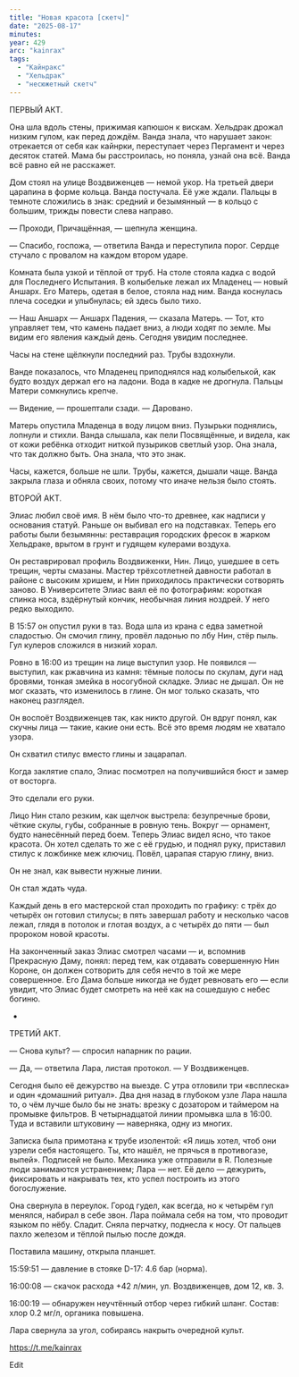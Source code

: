 ```yaml
---
title: "Новая красота [скетч]"
date: "2025-08-17"
minutes: 
year: 429
arc: "kainrax"
tags:
  - "Кайнракс"
  - "Хельдрак"
  - "несюжетный скетч"
---
```


ПЕРВЫЙ АКТ.

Она шла вдоль стены, прижимая капюшон к вискам. Хельдрак дрожал низким гулом, как перед дождём. Ванда знала, что нарушает закон: отрекается от себя как кайнрки, переступает через Пергамент и через десяток статей. Мама бы расстроилась, но поняла, узнай она всё. Ванда всё равно ей не расскажет.

Дом стоял на улице Воздвиженцев — немой укор. На третьей двери царапина в форме кольца. Ванда постучала. Её уже ждали. Пальцы в темноте сложились в знак: средний и безымянный — в кольцо с большим, трижды повести слева направо.

— Проходи, Причащённая, — шепнула женщина.

— Спасибо, госпожа, — ответила Ванда и переступила порог. Сердце стучало с провалом на каждом втором ударе.

Комната была узкой и тёплой от труб. На столе стояла кадка с водой для Последнего Испытания. В колыбельке лежал их Младенец — новый Аншарх. Его Матерь, одетая в белое, стояла над ним. Ванда коснулась плеча соседки и улыбнулась; ей здесь было тихо.

— Наш Аншарх — Аншарх Падения, — сказала Матерь. — Тот, кто управляет тем, что камень падает вниз, а люди ходят по земле. Мы видим его явления каждый день. Сегодня увидим последнее.

Часы на стене щёлкнули последний раз. Трубы вздохнули.

Ванде показалось, что Младенец приподнялся над колыбелькой, как будто воздух держал его на ладони. Вода в кадке не дрогнула. Пальцы Матери сомкнулись крепче.

— Видение, — прошептали сзади. — Даровано.

Матерь опустила Младенца в воду лицом вниз. Пузырьки поднялись, лопнули и стихли. Ванда слышала, как пели Посвящённые, и видела, как от кожи ребёнка отходит ниткой пузыриков светлый узор. Она знала, что так должно быть. Она знала, что это знак.

Часы, кажется, больше не шли. Трубы, кажется, дышали чаще. Ванда закрыла глаза и обняла своих, потому что иначе нельзя было стоять.

ВТОРОЙ АКТ.

Элиас любил своё имя. В нём было что-то древнее, как надписи у основания статуй. Раньше он выбивал его на подставках. Теперь его работы были безымянны: реставрация городских фресок в жарком Хельдраке, врытом в грунт и гудящем кулерами воздуха.

Он реставрировал профиль Воздвиженки, Нин. Лицо, ушедшее в сеть трещин, черты смазаны. Мастер трёхсотлетней давности работал в районе с высоким хришем, и Нин приходилось практически сотворять заново. В Университете Элиас ваял её по фотографиям: короткая спинка носа, вздёрнутый кончик, необычная линия ноздрей. У него редко выходило.

В 15:57 он опустил руки в таз. Вода шла из крана с едва заметной сладостью. Он смочил глину, провёл ладонью по лбу Нин, стёр пыль. Гул кулеров сложился в низкий хорал.

Ровно в 16:00 из трещин на лице выступил узор. Не появился — выступил, как ржавчина из камня: тёмные полосы по скулам, дуги над бровями, тонкая змейка в носогубной складке. Элиас не дышал. Он не мог сказать, что изменилось в глине. Он мог только сказать, что наконец разглядел.

Он воспоёт Воздвиженцев так, как никто другой. Он вдруг понял, как скучны лица — такие, какие они есть. Всё это время людям не хватало узора.

Он схватил стилус вместо глины и зацарапал.

Когда заклятие спало, Элиас посмотрел на получившийся бюст и замер от восторга.

Это сделали его руки.

Лицо Нин стало резким, как щелчок выстрела: безупречные брови, чёткие скулы, губы, собранные в ровную тень. Вокруг — орнамент, будто нанесённый перед боем. Теперь Элиас видел ясно, что такое красота. Он хотел сделать то же с её грудью, и поднял руку, приставил стилус к ложбинке меж ключиц. Повёл, царапая старую глину, вниз.

Он не знал, как вывести нужные линии.

Он стал ждать чуда.

Каждый день в его мастерской стал проходить по графику: с трёх до четырёх он готовил стилусы; в пять завершал работу и несколько часов лежал, глядя в потолок и глотая воздух, а с четырёх до пяти — был пророком новой красоты.

На законченный заказ Элиас смотрел часами — и, вспомнив Прекрасную Даму, понял: перед тем, как отдавать совершенную Нин Короне, он должен сотворить для себя нечто в той же мере совершенное. Его Дама больше никогда не будет ревновать его — если увидит, что Элиас будет смотреть на неё как на сошедшую с небес богиню.

*

ТРЕТИЙ АКТ.

— Снова культ? — спросил напарник по рации.

— Да, — ответила Лара, листая протокол. — У Воздвиженцев.

Сегодня было её дежурство на выезде. С утра отловили три «всплеска» и один «домашний ритуал». Два дня назад в глубоком узле Лара нашла то, о чём лучше было бы не знать: врезку с дозатором и таймером на промывке фильтров. В четырнадцатой линии промывка шла в 16:00. Туда и вставили штуковину — наверняка, одну из многих.

Записка была примотана к трубе изолентой: «Я лишь хотел, чтоб они узрели себя настоящего. Ты, кто нашёл, не прячься в противогазе, выпей». Подписей не было. Механика уже отправили в R. Полезные люди занимаются устранением; Лара — нет. Её дело — дежурить, фиксировать и накрывать тех, кто успел построить из этого богослужение.

Она свернула в переулок. Город гудел, как всегда, но к четырём гул менялся, набирал в себе звон. Лара поймала себя на том, что проводит языком по нёбу. Сладит. Сняла перчатку, поднесла к носу. От пальцев пахло железом и тёплой пылью после дождя.

Поставила машину, открыла планшет.

15:59:51 — давление в стояке D-17: 4.6 бар (норма).

 16:00:08 — скачок расхода +42 л/мин, ул. Воздвиженцев, дом 12, кв. 3.

 16:00:19 — обнаружен неучтённый отбор через гибкий шланг. Состав: хлор 0.2 мг/л, органика повышена.

Лара свернула за угол, собираясь накрыть очередной культ.



https://t.me/kainrax


Edit
